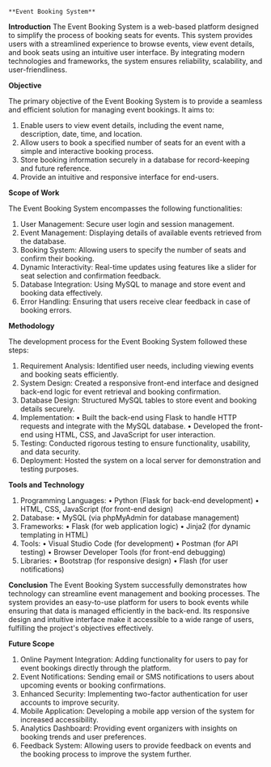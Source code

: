 `**Event Booking System**`

**Introduction**
The Event Booking System is a web-based platform designed to simplify the process of booking seats for events. This system provides users with a streamlined experience to browse events, view event details, and book seats using an intuitive user interface. By integrating modern technologies and frameworks, the system ensures reliability, scalability, and user-friendliness.

**Objective**

The primary objective of the Event Booking System is to provide a seamless and efficient solution for managing event bookings. It aims to:
1.	Enable users to view event details, including the event name, description, date, time, and location.
2.	Allow users to book a specified number of seats for an event with a simple and interactive booking process.
3.	Store booking information securely in a database for record-keeping and future reference.
4.	Provide an intuitive and responsive interface for end-users.

**Scope of Work**

The Event Booking System encompasses the following functionalities:
1.	User Management: Secure user login and session management.
2.	Event Management: Displaying details of available events retrieved from the database.
3.	Booking System: Allowing users to specify the number of seats and confirm their booking.
4.	Dynamic Interactivity: Real-time updates using features like a slider for seat selection and confirmation feedback.
5.	Database Integration: Using MySQL to manage and store event and booking data effectively.
6.	Error Handling: Ensuring that users receive clear feedback in case of booking errors.


**Methodology**

The development process for the Event Booking System followed these steps:
1.	Requirement Analysis: Identified user needs, including viewing events and booking seats efficiently.
2.	System Design: Created a responsive front-end interface and designed back-end logic for event retrieval and booking confirmation.
3.	Database Design: Structured MySQL tables to store event and booking details securely.
4.	Implementation:
•	Built the back-end using Flask to handle HTTP requests and integrate with the MySQL database.
•	Developed the front-end using HTML, CSS, and JavaScript for user interaction.
5.	Testing: Conducted rigorous testing to ensure functionality, usability, and data security.
6.	Deployment: Hosted the system on a local server for demonstration and testing purposes.

**Tools and Technology**
1.	Programming Languages:
      •	Python (Flask for back-end development)
      •	HTML, CSS, JavaScript (for front-end design)
2.	Database:
      •	MySQL (via phpMyAdmin for database management)
3.	Frameworks:
      •	Flask (for web application logic)
      •	Jinja2 (for dynamic templating in HTML)
4.	Tools:
      •	Visual Studio Code (for development)
      •	Postman (for API testing)
      •	Browser Developer Tools (for front-end debugging)
5.	Libraries:
      •	Bootstrap (for responsive design)
      •	Flash (for user notifications)


**Conclusion**
The Event Booking System successfully demonstrates how technology can streamline event management and booking processes. The system provides an easy-to-use platform for users to book events while ensuring that data is managed efficiently in the back-end. Its responsive design and intuitive interface make it accessible to a wide range of users, fulfilling the project's objectives effectively.

**Future Scope**
1.	Online Payment Integration: Adding functionality for users to pay for event bookings directly through the platform.
2.	Event Notifications: Sending email or SMS notifications to users about upcoming events or booking confirmations.
3.	Enhanced Security: Implementing two-factor authentication for user accounts to improve security.
4.	Mobile Application: Developing a mobile app version of the system for increased accessibility.
5.	Analytics Dashboard: Providing event organizers with insights on booking trends and user preferences.
6.	Feedback System: Allowing users to provide feedback on events and the booking process to improve the system further.

